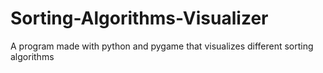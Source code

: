 # Sorting-Algorithms-Visualizer
A program made with python and pygame that visualizes different sorting algorithms 

